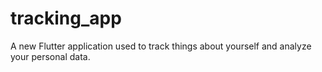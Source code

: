 # tracking_app

A new Flutter application used to track things about yourself and analyze your personal data.
